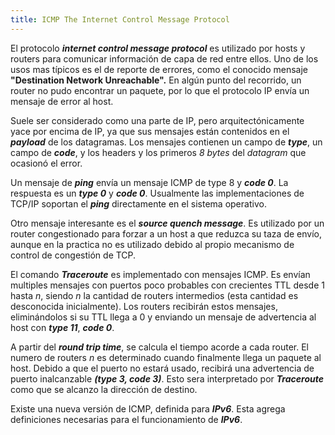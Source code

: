 ```yaml
---
title: ICMP The Internet Control Message Protocol
---
```


El protocolo ***internet control message protocol*** es utilizado por hosts y routers para comunicar información de capa de red entre ellos. Uno de los usos mas típicos es el de reporte de errores, como el conocido mensaje **"Destination Network Unreachable".** En algún punto del recorrido, un router no pudo encontrar un paquete, por lo que el protocolo IP envía un mensaje de error al host.

Suele ser considerado como una parte de IP, pero arquitectónicamente yace por encima de IP, ya que sus mensajes están contenidos en el ***payload*** de los datagramas. Los mensajes contienen un campo de ***type***, un campo de ***code***, y los headers y los primeros *8 bytes* del *datagram* que ocasionó el error.

Un mensaje de ***ping*** envía un mensaje ICMP de type 8 y ***code 0***. La respuesta es un ***type 0*** y ***code 0***. Usualmente las implementaciones de TCP/IP soportan el ***ping*** directamente en el sistema operativo.

Otro mensaje interesante es el ***source quench message***. Es utilizado por un router congestionado para forzar a un host a que reduzca su taza de envío, aunque en la practica no es utilizado debido al propio mecanismo de control de congestión de TCP.

El comando ***Traceroute*** es implementado con mensajes ICMP. Es envían multiples mensajes con puertos poco probables con crecientes TTL desde 1 hasta $n$, siendo $n$ la cantidad de routers intermedios (esta cantidad es desconocida inicialmente). Los routers recibirán estos mensajes, eliminándolos si su TTL llega a 0 y enviando un mensaje de advertencia al host con ***type 11***, ***code 0***.

A partir del ***round trip time***, se calcula el tiempo acorde a cada router. El numero de routers $n$ es determinado cuando finalmente llega un paquete al host. Debido a que el puerto no estará usado, recibirá una advertencia de puerto inalcanzable ***(type 3, code 3)***. Esto sera interpretado por ***Traceroute*** como que se alcanzo la dirección de destino.

Existe una nueva versión de ICMP, definida para ***IPv6***. Esta agrega definiciones necesarias para el funcionamiento de ***IPv6***.
